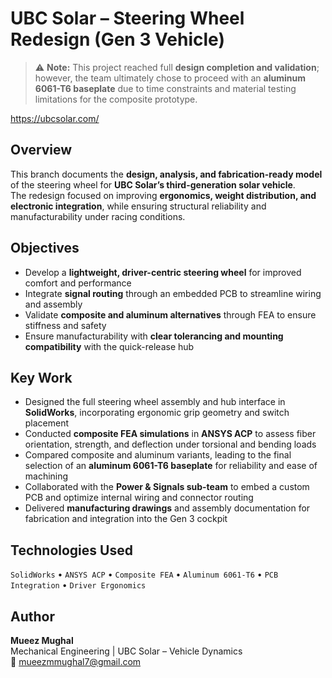 # UBC Solar – Steering Wheel Redesign (Gen 3 Vehicle)

> ⚠️ **Note:** This project reached full **design completion and validation**; however, the team ultimately chose to proceed with an **aluminum 6061-T6 baseplate** due to time constraints and material testing limitations for the composite prototype.

https://ubcsolar.com/

## Overview
This branch documents the **design, analysis, and fabrication-ready model** of the steering wheel for **UBC Solar’s third-generation solar vehicle**.  
The redesign focused on improving **ergonomics, weight distribution, and electronic integration**, while ensuring structural reliability and manufacturability under racing conditions.

## Objectives
- Develop a **lightweight, driver-centric steering wheel** for improved comfort and performance  
- Integrate **signal routing** through an embedded PCB to streamline wiring and assembly  
- Validate **composite and aluminum alternatives** through FEA to ensure stiffness and safety  
- Ensure manufacturability with **clear tolerancing and mounting compatibility** with the quick-release hub  

## Key Work
- Designed the full steering wheel assembly and hub interface in **SolidWorks**, incorporating ergonomic grip geometry and switch placement  
- Conducted **composite FEA simulations** in **ANSYS ACP** to assess fiber orientation, strength, and deflection under torsional and bending loads  
- Compared composite and aluminum variants, leading to the final selection of an **aluminum 6061-T6 baseplate** for reliability and ease of machining  
- Collaborated with the **Power & Signals sub-team** to embed a custom PCB and optimize internal wiring and connector routing  
- Delivered **manufacturing drawings** and assembly documentation for fabrication and integration into the Gen 3 cockpit  

## Technologies Used
`SolidWorks` • `ANSYS ACP` • `Composite FEA` • `Aluminum 6061-T6` • `PCB Integration` • `Driver Ergonomics`

## Author
**Mueez Mughal**  
Mechanical Engineering | UBC Solar – Vehicle Dynamics  
📧 mueezmmughal7@gmail.com
